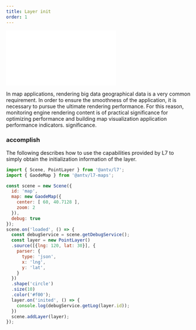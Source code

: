 ```yaml
---
title: Layer init
order: 1
---
```


<embed src="@/docs/common/style.md"></embed>

In map applications, rendering big data geographical data is a very common requirement. In order to ensure the smoothness of the application, it is necessary to pursue the ultimate rendering performance. For this reason, monitoring engine rendering content is of practical significance for optimizing performance and building map visualization application performance indicators. significance.

### accomplish

The following describes how to use the capabilities provided by L7 to simply obtain the initialization information of the layer.

```javascript
import { Scene, PointLayer } from '@antv/l7';
import { GaodeMap } from '@antv/l7-maps';

const scene = new Scene({
  id: 'map',
  map: new GaodeMap({
    center: [ 60, 40.7128 ],
    zoom: 2
  }),
  debug: true
});
scene.on('loaded', () => {
  const debugService = scene.getDebugService();
  const layer = new PointLayer()
  .source([{lng: 120, lat: 30}], {
    parser: {
      type: 'json',
      x: 'lng',
      y: 'lat',
    }
  })
  .shape('circle')
  .size(10)
  .color('#f00');
  layer.on('inited', () => {
    console.log(debugService.getLog(layer.id));
  })
  scene.addLayer(layer);
});
```
